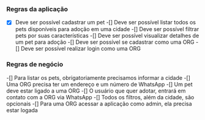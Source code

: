 ### Regras da aplicação

-[x] Deve ser possível cadastrar um pet
-[] Deve ser possível listar todos os pets disponíveis para adoção em uma cidade
-[] Deve ser possível filtrar pets por suas características
-[] Deve ser possível visualizar detalhes de um pet para adoção
-[] Deve ser possível se cadastrar como uma ORG
-[] Deve ser possível realizar login como uma ORG

### Regras de negócio

-[] Para listar os pets, obrigatoriamente precisamos informar a cidade
-[] Uma ORG precisa ter um endereço e um número de WhatsApp
-[] Um pet deve estar ligado a uma ORG
-[] O usuário que quer adotar, entrará em contato com a ORG via WhatsApp
-[] Todos os filtros, além da cidade, são opcionais
-[] Para uma ORG acessar a aplicação como admin, ela precisa estar logada
